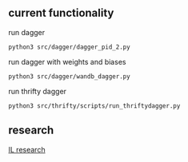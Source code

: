 ## current functionality

run dagger
```
python3 src/dagger/dagger_pid_2.py
 ```
run dagger with weights and biases
```
python3 src/dagger/wandb_dagger.py
```
run thrifty dagger
```
python3 src/thrifty/scripts/run_thriftydagger.py 
```
## research
[IL research](https://docs.google.com/document/d/1qL__5ltoS9RlNtAtyIXOkichVQ9TchGlXO6cpNntQVI/edit?usp=sharing)
